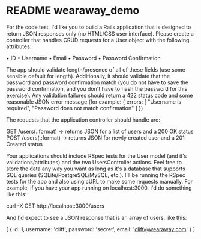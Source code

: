 # README wearaway_demo

For the code test, I'd like you to build a Rails application that is designed to return JSON responses only (no HTML/CSS user interface). Please create a controller that handles CRUD requests for a User object with the following attributes:

• ID
• Username
• Email
• Password
• Password Confirmation

The app should validate length/presence of all of these fields (use some sensible default for length). Additionally, it should validate that the password and password confirmation match (you do not have to save the password confirmation, and you don't have to hash the password for this exercise). Any validation failures should return a 422 status code and some reasonable JSON error message (for example: { errors: [ "Username is required", "Password does not match confirmation" ] })

The requests that the application controller should handle are:

GET /users(.:format) -> returns JSON for a list of users and a 200 OK status
POST /users(.:format) -> returns JSON for newly created user and a 201 Created status

Your applications should include RSpec tests for the User model (and it's validations/attributes) and the two UsersController actions. Feel free to store the data any way you want as long as it's a database that supports SQL queries (SQLite/PostgreSQL/MySQL, etc.). I'll be running the RSpec tests for the app and also using cURL to make some requests manually. For example, if you have your app running on localhost:3000, I'd do something like this:

curl -X GET http://localhost:3000/users

And I'd expect to see a JSON response that is an array of users, like this:

[
  {
     id: 1,
     username: 'cliff',
     password: 'secret',
     email: 'cliff@wearaway.com'
  }
]
